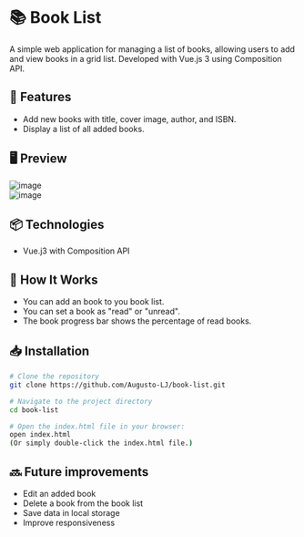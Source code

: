 # 📚 Book List
A simple web application for managing a list of books, allowing users to add and view books in a grid list. Developed with Vue.js 3 using Composition API.

## 🚀 Features
- Add new books with title, cover image, author, and ISBN.
- Display a list of all added books.

## 🖥️ Preview
![image](https://github.com/user-attachments/assets/70765f36-0fb8-4bb9-b466-b2048c9f9d98)<br>
![image](https://github.com/user-attachments/assets/72fadf47-0d63-4755-8832-7f7fc7023d46)

## 📦 Technologies
- Vue.j3 with Composition API

## 🧠 How It Works
- You can add an book to you book list.
- You can set a book as "read" or "unread".
- The book progress bar shows the percentage of read books.


## 📥 Installation
```bash
# Clone the repository
git clone https://github.com/Augusto-LJ/book-list.git

# Navigate to the project directory
cd book-list

# Open the index.html file in your browser:
open index.html
(Or simply double-click the index.html file.)
```

## 🔜 Future improvements

- Edit an added book
- Delete a book from the book list
- Save data in local storage
- Improve responsiveness
